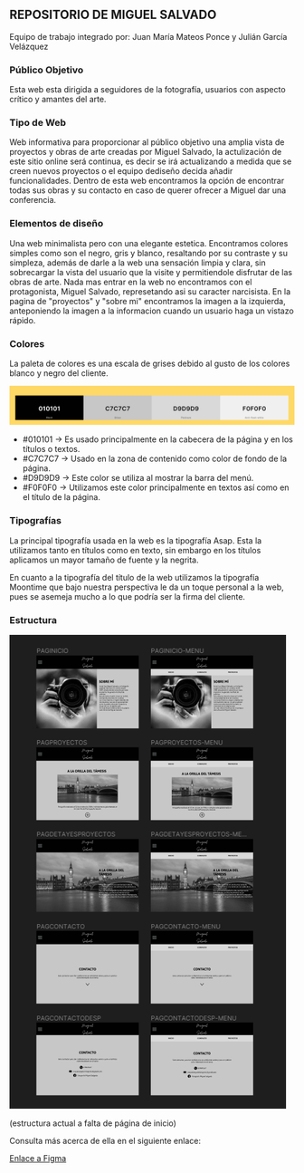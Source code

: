 ## REPOSITORIO DE MIGUEL SALVADO

Equipo de trabajo integrado por: Juan María Mateos Ponce y Julián García Velázquez

### Público Objetivo

Esta web esta dirigida a seguidores de la fotografía, usuarios con aspecto crítico y amantes del arte.

### Tipo de Web 

Web informativa para proporcionar al público objetivo una amplia vista de proyectos y obras de arte creadas por Miguel Salvado, la actulización de este sitio online será continua, es decir se irá actualizando a medida que se creen nuevos proyectos o el equipo dediseño decida añadir funcionalidades. Dentro de esta web encontramos la opción de encontrar todas sus obras y su contacto en caso de querer ofrecer a Miguel dar una conferencia. 

### Elementos de diseño

Una web minimalista pero con una elegante estetica. Encontramos colores simples como son el negro, gris y blanco, resaltando por su contraste y su simpleza, además de darle a la web una sensación limpia y clara, sin sobrecargar la vista del usuario que la visite y permitiendole disfrutar de las obras de arte. Nada mas entrar en la web no encontramos con el protagonista, Miguel Salvado, represetando asi su caracter narcisista. En la pagina de "proyectos" y "sobre mi" encontramos la imagen a la izquierda, anteponiendo la imagen a la informacion cuando un usuario haga un vistazo rápido. 

### Colores

La paleta de colores es una escala de grises debido al gusto de los colores blanco y negro del cliente.

![paleta](/src/assets/images/paleta.png)

 - #010101 → Es usado principalmente en la cabecera de la página y en los títulos o textos.
 - #C7C7C7 → Usado en la zona de contenido como color de fondo de la página.
 - #D9D9D9 → Este color se utiliza al mostrar la barra del menú.
 - #F0F0F0 → Utilizamos este color principalmente en textos así como en el título de la página.



### Tipografías

La principal tipografía usada en la web es la tipografía Asap. Esta la utilizamos tanto en títulos como en texto, sin embargo en los títulos aplicamos un mayor tamaño de fuente y la negrita.

En cuanto a la tipografía del título de la web utilizamos la tipografía Moontime que bajo nuestra perspectiva le da un toque personal a la web, pues se asemeja mucho a lo que podría ser la firma del cliente.

### Estructura

![estructura](/src/assets/images/estructura.png)

(estructura actual a falta de página de inicio)

Consulta más acerca de ella en el siguiente enlace:

[Enlace a Figma](https://www.figma.com/file/zWpd2OCfbQaS1IoJXaLqq3/MIGUEL-SALVADO?type=design&node-id=0%3A1&mode=design&t=hTFGhTLFCaY7GHWO-1)

